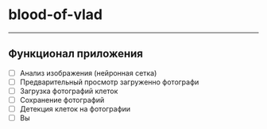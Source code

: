# blood-of-vlad
---
## Функционал приложения
- [ ] Анализ изображения (нейронная сетка)
- [ ] Предварительный просмотр загруженно фотографи
- [ ] Загрузка фотографий клеток
- [ ] Сохранение фотографий
- [ ] Детекция клеток на фотографии
- [ ] Вы
